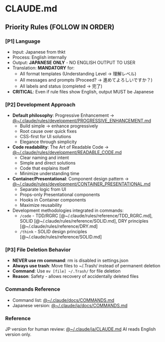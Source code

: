 # CLAUDE.md

## Priority Rules (FOLLOW IN ORDER)

### [P1] Language

- Input: Japanese from thkt
- Process: English internally
- Output: **JAPANESE ONLY** - NO ENGLISH OUTPUT TO USER
- Translation: **MANDATORY** for:
  - All format templates (Understanding Level → 理解レベル)
  - All messages and prompts (Proceed? → 進めてよろしいですか？)
  - All labels and status (completed → 完了)
- **CRITICAL**: Even if rule files show English, output MUST be Japanese

### [P2] Development Approach

- **Default philosophy**: Progressive Enhancement → [@~/.claude/rules/development/PROGRESSIVE_ENHANCEMENT.md](./rules/development/PROGRESSIVE_ENHANCEMENT.md)
  - Build simple → enhance progressively
  - Root cause over quick fixes
  - CSS-first for UI solutions
  - Elegance through simplicity
- **Code readability**: The Art of Readable Code → [@~/.claude/rules/development/READABLE_CODE.md](./rules/development/READABLE_CODE.md)
  - Clear naming and intent
  - Simple and direct solutions
  - Code that explains itself
  - Minimize understanding time
- **Container/Presentational**: Component design pattern → [@~/.claude/rules/development/CONTAINER_PRESENTATIONAL.md](./rules/development/CONTAINER_PRESENTATIONAL.md)
  - Separate logic from UI
  - Props-only Presentational components
  - Hooks in Container components
  - Maximize reusability
- Development methodologies integrated in commands:
  - `/code` - TDD/RGRC [@~/.claude/rules/reference/TDD_RGRC.md], SOLID [@~/.claude/rules/reference/SOLID.md], DRY principles [@~/.claude/rules/reference/DRY.md]
  - `/think` - SOLID design principles [@~/.claude/rules/reference/SOLID.md]

### [P3] File Deletion Behavior

- **NEVER use rm command**: rm is disabled in settings.json
- **Always use trash**: Move files to ~/.Trash/ instead of permanent deletion
- **Command**: Use `mv [file] ~/.Trash/` for file deletion
- **Reason**: Safety - allows recovery of accidentally deleted files

### Commands Reference

- Command list: [@~/.claude/docs/COMMANDS.md](./docs/COMMANDS.md)
- Japanese version: [@~/.claude/ja/docs/COMMANDS.md](./ja/docs/COMMANDS.md)

### Reference

JP version for human review: [@~/.claude/ja/CLAUDE.md](./ja/CLAUDE.md)
AI reads English version only.
